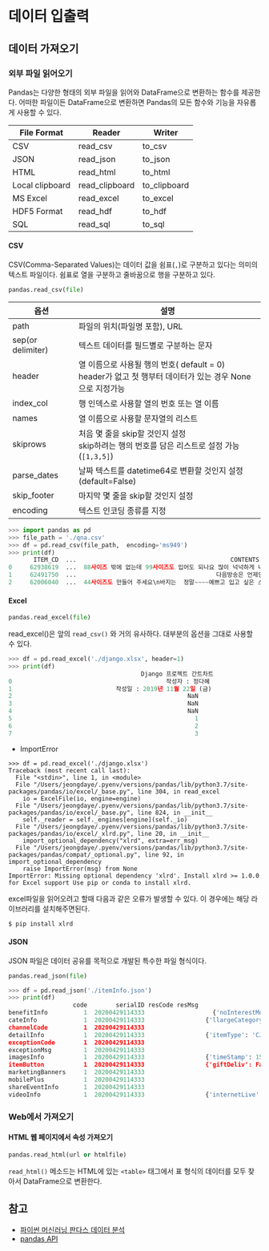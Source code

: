 # 데이터 입출력

## 데이터 가져오기

### 외부 파일 읽어오기
Pandas는 다양한 형태의 외부 파일을 읽어와 DataFrame으로 변환하는 함수를 제공한다. 어떠한 파일이든 DataFrame으로 변환하면 Pandas의 모든 함수와 기능을 자유롭게 사용할 수 있다.

| File Format     | Reader         | Writer       |
| --------------- | -------------- | ------------ |
| CSV             | read_csv       | to_csv       |
| JSON            | read_json      | to_json      |
| HTML            | read_html      | to_html      |
| Local clipboard | read_clipboard | to_clipboard |
| MS Excel        | read_excel     | to_excel     |
| HDF5 Format     | read_hdf       | to_hdf       |
| SQL             | read_sql       | to_sql       |

#### CSV

CSV(Comma-Separated Values)는 데이터 값을 쉼표(`,`)로 구분하고 있다는 의미의 텍스트 파일이다. 쉼표로 열을 구분하고 줄바꿈으로 행을 구분하고 있다.

```python
pandas.read_csv(file)
```

| 옵션              | 설명                                                         |
| ----------------- | ------------------------------------------------------------ |
| path              | 파일의 위치(파일명 포함), URL                                |
| sep(or delimiter) | 텍스트 데이터를 필드별로 구분하는 문자                       |
| header            | 열 이름으로 사용될 행의 번호( default = 0)<br/>header가 없고 첫 행부터 데이터가 있는 경우 None으로 지정가능 |
| index_col         | 행 인덱스로 사용할 열의 번호 또는 열 이름                    |
| names             | 열 이름으로 사용할 문자열의 리스트                           |
| skiprows          | 처음 몇 줄을 skip할 것인지 설정<br/>skip하려는 행의 번호를 담은 리스트로 설정 가능(`[1,3,5]`) |
| parse_dates       | 날짜 텍스트를 datetime64로 변환할 것인지 설정(default=False) |
| skip_footer       | 마지막 몇 줄을 skip할 것인지 설정                            |
| encoding          | 텍스트 인코딩 종류를 지정                                    |

```python
>>> import pandas as pd
>>> file_path = './qna.csv'
>>> df = pd.read_csv(file_path,  encoding='ms949')
>>> print(df)
       ITEM_CD  ...                                           CONTENTS
0     62938619  ...  88사이즈 밖에 없는데 99사이즈도 입어도 되나요 많이 넉넉하게 나왔나요  선물 할...
1     62491750  ...                                       다음방송은 언제인가요?
2     62006040  ...  44사이즈도 만들어 주세요\n바지는  정말~~~~예쁘고 입고 싶은 스탈인데 55사이...
```

#### Excel

```python
pandas.read_excel(file)
```

read_excel()은 앞의 `read_csv()` 와 거의 유사하다. 대부분의 옵션을 그대로 사용할 수 있다.

```python
>>> df = pd.read_excel('./django.xlsx', header=1)
>>> print(df)
                                     Django 프로젝트 간트차트                              Unnamed: 1 Unnamed: 2  ... Unnamed: 72    Unnamed: 73 Unnamed: 74
0                                           작성자 : 정다혜                                     NaN        NaN  ...         NaN            NaN         NaN
1                             작성일 : 2019년 11월 22일 (금)                                     NaN        NaN  ...         NaN            NaN         NaN
2                                                 NaN                                     NaN        NaN  ...         NaN            NaN         NaN
3                                                 NaN                                   작업 이름         기간  ...         NaN  2019년 11월 24일         NaN
4                                                 NaN                                     NaN        NaN  ...        23.0             24        25.0
5                                                   1                                    사전공부       21 일  ...         NaN            NaN         NaN
6                                                   2                      Django + python 공부       11 일  ...         NaN            NaN         NaN
7                                                   3                  Vue.js + javascirpt 공부        6 일  ...         NaN            NaN         NaN
```

- ImportError

```
>>> df = pd.read_excel('./django.xlsx')
Traceback (most recent call last):
  File "<stdin>", line 1, in <module>
  File "/Users/jeongdaye/.pyenv/versions/pandas/lib/python3.7/site-packages/pandas/io/excel/_base.py", line 304, in read_excel
    io = ExcelFile(io, engine=engine)
  File "/Users/jeongdaye/.pyenv/versions/pandas/lib/python3.7/site-packages/pandas/io/excel/_base.py", line 824, in __init__
    self._reader = self._engines[engine](self._io)
  File "/Users/jeongdaye/.pyenv/versions/pandas/lib/python3.7/site-packages/pandas/io/excel/_xlrd.py", line 20, in __init__
    import_optional_dependency("xlrd", extra=err_msg)
  File "/Users/jeongdaye/.pyenv/versions/pandas/lib/python3.7/site-packages/pandas/compat/_optional.py", line 92, in import_optional_dependency
    raise ImportError(msg) from None
ImportError: Missing optional dependency 'xlrd'. Install xlrd >= 1.0.0 for Excel support Use pip or conda to install xlrd.
```

excel파일을 읽어오려고 할때 다음과 같은 오류가 발생할 수 있다. 이 경우에는 해당 라이브러리를 설치해주면된다.

```bash
$ pip install xlrd
```



#### JSON

JSON 파일은 데이터 공유를 목적으로 개발된 특수한 파일 형식이다.

```python
pandas.read_json(file)
```

```python
>>> df = pd.read_json('./itemInfo.json')
>>> print(df)
                  code        serialID resCode resMsg                                             result  description  status  errorCode message
benefitInfo          1  20200429114333                   {'noInterestMonth': 10, 'isFreeDelivery': True}          NaN     200        NaN
cateInfo             1  20200429114333                 {'llargeCategoryId': 'G00007', 'llargeCategory...          NaN     200        NaN
channelCode          1  20200429114333                                                          50001001          NaN     200        NaN
detailInfo           1  20200429114333                 {'itemType': 'CJMALL', 'slPrc': 188000, 'clpSl...          NaN     200        NaN
exceptionCode        1  20200429114333                                                                00          NaN     200        NaN
exceptionMsg         1  20200429114333                                                                정상          NaN     200        NaN
imagesInfo           1  20200429114333                 {'timeStamp': 1567555709718, 'itemImages': ['/...          NaN     200        NaN
itemButton           1  20200429114333                 {'giftDeliv': False, 'type': 'BUY', 'cart': Fa...          NaN     200        NaN
marketingBanners     1  20200429114333                                                                []          NaN     200        NaN
mobilePlus           1  20200429114333                                                                 0          NaN     200        NaN
shareEventInfo       1  20200429114333                                                              None          NaN     200        NaN
videoInfo            1  20200429114333                 {'internetLive': None, 'broadcastItemType': 'E...          NaN     200        NaN
```

### Web에서 가져오기

#### HTML 웹 페이지에서 속성 가져오기

```python
pandas.read_html(url or htmlfile)
```

`read_html()` 메소드는 HTML에 있는 `<table>` 태그에서 표 형식의 데이터를 모두 찾아서 DataFrame으로 변환한다.



## 참고

- [파이썬 머신러닝 판다스 데이터 분석](http://digital.kyobobook.co.kr/digital/ebook/ebookDetail.ink?LINK=NVE&category=001&barcode=4808956748337)
- [pandas API](https://pandas.pydata.org/pandas-docs/stable/reference/api/pandas.read_excel.html)
